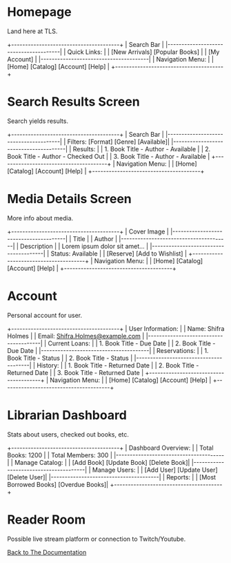 # Homepage
Land here at TLS.

+---------------------------------------+
|  Search Bar                           |
|---------------------------------------|
|  Quick Links:                         |
|  [New Arrivals] [Popular Books]       |
|  [My Account]                         |
|---------------------------------------|
|  Navigation Menu:                     |
|  [Home] [Catalog] [Account] [Help]    |
+---------------------------------------+

# Search Results Screen
Search yields results.

+---------------------------------------+
|  Search Bar                           |
|---------------------------------------|
|  Filters: [Format] [Genre] [Available]|
|---------------------------------------|
|  Results:                             |
|  1. Book Title - Author - Available   |
|  2. Book Title - Author - Checked Out |
|  3. Book Title - Author - Available   |
+---------------------------------------+
|  Navigation Menu:                     |
|  [Home] [Catalog] [Account] [Help]    |
+---------------------------------------+

# Media Details Screen
More info about media.

+---------------------------------------+
|  Cover Image                          |
|---------------------------------------|
|  Title                                |
|  Author                               |
|---------------------------------------|
|  Description                          |
|  Lorem ipsum dolor sit amet...        |
|---------------------------------------|
|  Status: Available                    |
|  [Reserve] [Add to Wishlist]          |
+---------------------------------------+
|  Navigation Menu:                     |
|  [Home] [Catalog] [Account] [Help]    |
+---------------------------------------+

# Account 
Personal account for user.

+---------------------------------------+
|  User Information:                    |
|  Name: Shifra Holmes                  |
|  Email: Shifra.Holmes@example.com     |
|---------------------------------------|
|  Current Loans:                       |
|  1. Book Title - Due Date             |
|  2. Book Title - Due Date             |
|---------------------------------------|
|  Reservations:                        |
|  1. Book Title - Status               |
|  2. Book Title - Status               |
|---------------------------------------|
|  History:                             |
|  1. Book Title - Returned Date        |
|  2. Book Title - Returned Date        |
|  3. Book Title - Returned Date        |
+---------------------------------------+
|  Navigation Menu:                     |
|  [Home] [Catalog] [Account] [Help]    |
+---------------------------------------+

# Librarian Dashboard
Stats about users, checked out books, etc.

+---------------------------------------+
|  Dashboard Overview:                  |
|  Total Books: 1200                    |
|  Total Members: 300                   |
|---------------------------------------|
|  Manage Catalog:                      |
|  [Add Book] [Update Book] [Delete Book]|
|---------------------------------------|
|  Manage Users:                        |
|  [Add User] [Update User] [Delete User]|
|---------------------------------------|
|  Reports:                             |
|  [Most Borrowed Books] [Overdue Books]|
+---------------------------------------+

# Reader Room
Possible live stream platform or connection to Twitch/Youtube.


  [Back to The Documentation](https://github.com/jonnyblevins/TWCSkillsAssessment/blob/main/3_The_Documentation/3_The_Documentation.md)
